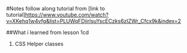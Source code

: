 #Notes
follow along tutorial from [link to tutorial]https://www.youtube.com/watch?v=XKehq1w4vfg&list=PLUWqFDiirlsuYscECzks6zIZWr_Cfcx9k&index=2

##What i learned from lesson 1cd 
1. CSS Helper classes
